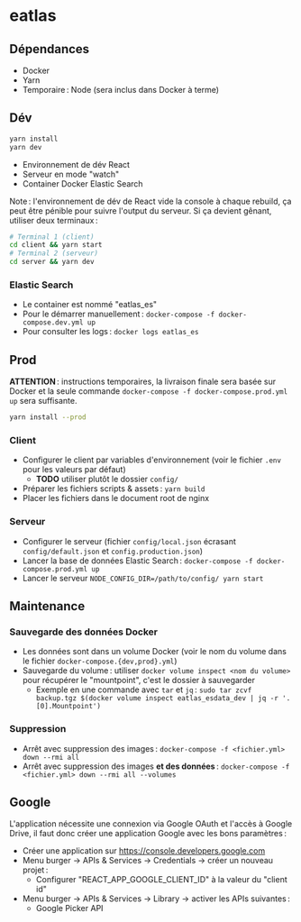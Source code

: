 # eatlas

## Dépendances

* Docker
* Yarn
* Temporaire : Node (sera inclus dans Docker à terme)

## Dév

```sh
yarn install
yarn dev
```

* Environnement de dév React
* Serveur en mode "watch"
* Container Docker Elastic Search

Note : l'environnement de dév de React vide la console à chaque rebuild, ça peut être pénible pour suivre l'output du serveur. Si ça devient gênant, utiliser deux terminaux :

```sh
# Terminal 1 (client)
cd client && yarn start
# Terminal 2 (serveur)
cd server && yarn dev
```

### Elastic Search

* Le container est nommé "eatlas_es"
* Pour le démarrer manuellement : ``docker-compose -f docker-compose.dev.yml up``
* Pour consulter les logs : ``docker logs eatlas_es``

## Prod

**ATTENTION** : instructions temporaires, la livraison finale sera basée sur Docker et la seule commande ``docker-compose -f docker-compose.prod.yml up`` sera suffisante.

```sh
yarn install --prod
```

### Client

* Configurer le client par variables d'environnement (voir le fichier ``.env`` pour les valeurs par défaut)
  * **TODO** utiliser plutôt le dossier `config/`
* Préparer les fichiers scripts & assets : ``yarn build``
* Placer les fichiers dans le document root de nginx

### Serveur

* Configurer le serveur (fichier ``config/local.json`` écrasant ``config/default.json`` et ``config.production.json``)
* Lancer la base de données Elastic Search : ``docker-compose -f docker-compose.prod.yml up``
* Lancer le serveur ``NODE_CONFIG_DIR=/path/to/config/ yarn start``

## Maintenance

### Sauvegarde des données Docker

* Les données sont dans un volume Docker (voir le nom du volume dans le fichier ``docker-compose.{dev,prod}.yml``)
* Sauvegarde du volume : utiliser ``docker volume inspect <nom du volume>`` pour récupérer le "mountpoint", c'est le dossier à sauvegarder
  * Exemple en une commande avec `tar` et `jq` : ``sudo tar zcvf backup.tgz $(docker volume inspect eatlas_esdata_dev | jq -r '.[0].Mountpoint')``

### Suppression

* Arrêt avec suppression des images : ``docker-compose -f <fichier.yml> down --rmi all``
* Arrêt avec suppression des images **et des données** : ``docker-compose -f <fichier.yml> down --rmi all --volumes``

## Google

L'application nécessite une connexion via Google OAuth et l'accès à Google Drive, il faut donc créer une application Google avec les bons paramètres :

* Créer une application sur https://console.developers.google.com
* Menu burger → APIs & Services → Credentials → créer un nouveau projet :
  * Configurer "REACT_APP_GOOGLE_CLIENT_ID" à la valeur du "client id"
* Menu burger → APIs & Services → Library → activer les APIs suivantes :
  * Google Picker API
